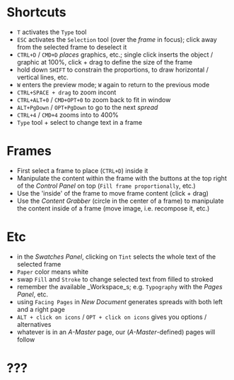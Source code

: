 # Shortcuts

 * `T` activates the `Type` tool
 * `ESC` activates the `Selection` tool (over the _frame_ in focus); click away from the selected frame to deselect it
 * `CTRL+D` / `CMD+D` _places_ graphics, etc.; single click inserts the object / graphic at 100%, click + drag to define the size of the frame
 * hold down `SHIFT` to constrain the proportions, to draw horizontal / vertical lines, etc.
 * `W` enters the preview mode; `W` again to return to the previous mode
 * `CTRL+SPACE + drag` to zoom incont
 * `CTRL+ALT+0` / `CMD+OPT+0` to zoom back to fit in window
 * `ALT+PgDown` / `OPT+PgDown` to go to the next _spread_
 * `CTRL+4` / `CMD+4` zooms into to 400%
 * `Type` tool + select to change text in a frame

# Frames

 * First select a frame to place (`CTRL+D`) inside it
 * Manipulate the content within the frame with the buttons at the top right of the _Control Panel_ on top (`Fill frame proportionally`, etc.)
 * Use the 'inside' of the frame to move frame content (click + drag)
 * Use the _Content Grabber_ (circle in the center of a frame) to manipulate the content inside of a frame (move image, i.e. recompose it, etc.)

# Etc

 * in the _Swatches Panel_, clicking on `Tint` selects the whole text of the selected frame
 * `Paper` color means white
 * swap `Fill` and `Stroke` to change selected text from filled to stroked
 * remember the available _Workspace_s; e.g. `Typography` with the _Pages Panel_, etc.
 * using `Facing Pages` in _New Document_ generates spreads with both left and a right page
 * `ALT + click on icons` / `OPT + click on icons` gives you options / alternatives
 * whatever is in an _A-Master_ page, our (_A-Master_-defined) pages will follow

# ???
